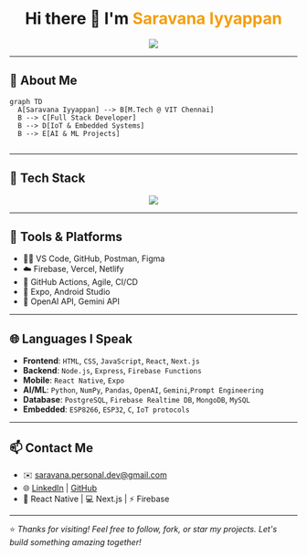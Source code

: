 
<h1 align="center">
  Hi there 👋 I'm <span style="color:#F59E0B;">Saravana Iyyappan</span>
</h1>

<p align="center">
  <img src="https://readme-typing-svg.demolab.com/?lines=Full-stack+Developer;AI%2FML+Enthusiast;React+Native+Engineer;IoT+Builder;Open+Source+Lover;&font=Fira%20Code&center=true&width=440&height=45&color=F59E0B&vCenter=true&size=22" />
</p>

---

## 🚀 About Me

```mermaid
graph TD
  A[Saravana Iyyappan] --> B[M.Tech @ VIT Chennai]
  B --> C[Full Stack Developer]
  B --> D[IoT & Embedded Systems]
  B --> E[AI & ML Projects]
  
```

---

## 🧠 Tech Stack

<p align="center">
  <img src="https://skillicons.dev/icons?i=nextjs,react,reactnative,nodejs,js,java,python,postgres,firebase,mysql,git,vercel,sql" />
</p>

---

## 💼 Tools & Platforms

- 🧑‍💻 VS Code, GitHub, Postman, Figma  
- ☁️ Firebase, Vercel, Netlify  
- 🧪 GitHub Actions, Agile, CI/CD  
- 📱 Expo, Android Studio  
- 🤖 OpenAI API, Gemini API

---

## 🌐 Languages I Speak

- **Frontend**: `HTML`, `CSS`, `JavaScript`, `React`, `Next.js`
- **Backend**: `Node.js`, `Express`, `Firebase Functions`
- **Mobile**: `React Native`, `Expo`
- **AI/ML**: `Python`, `NumPy`, `Pandas`, `OpenAI`, `Gemini`,`Prompt Engineering`
- **Database**: `PostgreSQL`, `Firebase Realtime DB`, `MongoDB`, `MySQL`
- **Embedded**: `ESP8266`, `ESP32`, `C`, `IoT protocols`

---

## 📫 Contact Me

- ✉️ saravana.personal.dev@gmail.com  
- 🌐 [LinkedIn](https://www.linkedin.com/in/saravana-iyyappan/) | [GitHub](https://github.com/DeluluSaro)  
- 📱 React Native | 💻 Next.js | ⚡ Firebase  

---

⭐️ *Thanks for visiting! Feel free to follow, fork, or star my projects. Let's build something amazing together!*

